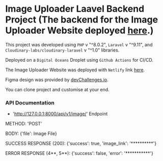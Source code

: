 # Image Uploader Laavel Backend Project (The backend for the Image Uploader Website deployed [here](https://imageuploader-adeoluwa.netlify.app/).)

This project was developed using `PHP` v "^8.0.2", `Laravel` v "^9.11", and `Cloudinary-labs/cloudinary-laravel` v "^1.0" libraries.

Deployed on a `Digital Oceans` Droplet using `Github Actions` for CI/CD.

The Image Uploader Website was deployed with `Netlify` link [here](https://imageuploader-adeoluwa.netlify.app/).

Figma design was provided by [devChallenges.io](https://devchallenges.io/).

You can clone project and customise at your end.

### API Documentation

- 'http://127.0.0.1:8000/api/v1/image/' Endpoint

METHOD: 'POST'

BODY: {'file': Image File}

SUCCESS RESPONSE (200): {'success': true, 'image_link': '**********'}

ERROR RESPONSE (4**, 5**): {'success': false, 'error': '***********'}





